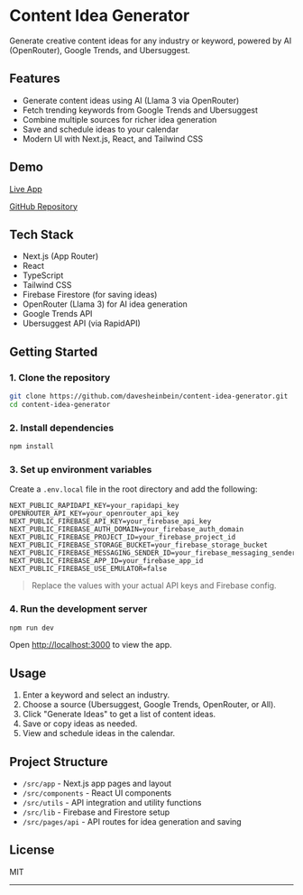 # Content Idea Generator

Generate creative content ideas for any industry or keyword, powered by AI (OpenRouter), Google Trends, and Ubersuggest.

## Features

- Generate content ideas using AI (Llama 3 via OpenRouter)
- Fetch trending keywords from Google Trends and Ubersuggest
- Combine multiple sources for richer idea generation
- Save and schedule ideas to your calendar
- Modern UI with Next.js, React, and Tailwind CSS

## Demo

[Live App](https://content-idea-generator.vercel.app/)

[GitHub Repository](https://github.com/davesheinbein/content-idea-generator.git)

## Tech Stack

- Next.js (App Router)
- React
- TypeScript
- Tailwind CSS
- Firebase Firestore (for saving ideas)
- OpenRouter (Llama 3) for AI idea generation
- Google Trends API
- Ubersuggest API (via RapidAPI)

## Getting Started

### 1. Clone the repository

```bash
git clone https://github.com/davesheinbein/content-idea-generator.git
cd content-idea-generator
```

### 2. Install dependencies

```bash
npm install
```

### 3. Set up environment variables

Create a `.env.local` file in the root directory and add the following:

```
NEXT_PUBLIC_RAPIDAPI_KEY=your_rapidapi_key
OPENROUTER_API_KEY=your_openrouter_api_key
NEXT_PUBLIC_FIREBASE_API_KEY=your_firebase_api_key
NEXT_PUBLIC_FIREBASE_AUTH_DOMAIN=your_firebase_auth_domain
NEXT_PUBLIC_FIREBASE_PROJECT_ID=your_firebase_project_id
NEXT_PUBLIC_FIREBASE_STORAGE_BUCKET=your_firebase_storage_bucket
NEXT_PUBLIC_FIREBASE_MESSAGING_SENDER_ID=your_firebase_messaging_sender_id
NEXT_PUBLIC_FIREBASE_APP_ID=your_firebase_app_id
NEXT_PUBLIC_FIREBASE_USE_EMULATOR=false
```

> Replace the values with your actual API keys and Firebase config.

### 4. Run the development server

```bash
npm run dev
```

Open [http://localhost:3000](http://localhost:3000) to view the app.

## Usage

1. Enter a keyword and select an industry.
2. Choose a source (Ubersuggest, Google Trends, OpenRouter, or All).
3. Click "Generate Ideas" to get a list of content ideas.
4. Save or copy ideas as needed.
5. View and schedule ideas in the calendar.

## Project Structure

- `/src/app` - Next.js app pages and layout
- `/src/components` - React UI components
- `/src/utils` - API integration and utility functions
- `/src/lib` - Firebase and Firestore setup
- `/src/pages/api` - API routes for idea generation and saving

## License

MIT

---
